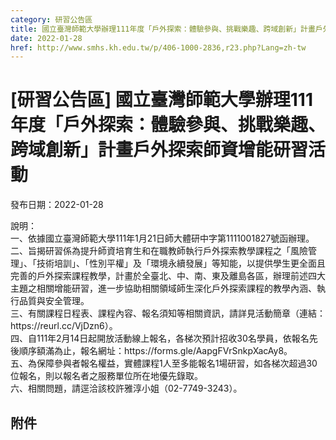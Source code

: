```yaml
---
category: 研習公告區
title: 國立臺灣師範大學辦理111年度「戶外探索：體驗參與、挑戰樂趣、跨域創新」計畫戶外探索師資增能研習活動
date: 2022-01-28
href: http://www.smhs.kh.edu.tw/p/406-1000-2836,r23.php?Lang=zh-tw
---
```


# [研習公告區] 國立臺灣師範大學辦理111年度「戶外探索：體驗參與、挑戰樂趣、跨域創新」計畫戶外探索師資增能研習活動
發布日期：2022-01-28

<div><div></div><div>說明：<br> 一、依據國立臺灣師範大學111年1月21日師大體研中字第1111001827號函辦理。<br> 二、旨揭研習係為提升師資培育生和在職教師執行戶外探索教學課程之「風險管理」、「技術培訓」、「性別平權」及「環境永續發展」等知能，以提供學生更全面且完善的戶外探索課程教學，計畫於全臺北、中、南、東及離島各區，辦理前述四大主題之相關增能研習，進一步協助相關領域師生深化戶外探索課程的教學內涵、執行品質與安全管理。<br> 三、有關課程日程表、課程內容、報名須知等相關資訊，請詳見活動簡章（連結：https://reurl.cc/VjDzn6）。<br> 四、自111年2月14日起開放活動線上報名，各梯次預計招收30名學員，依報名先後順序額滿為止，報名網址：https://forms.gle/AapgFVrSnkpXacAy8。<br> 五、為保障參與者報名權益，實體課程1人至多能報名1場研習，如各梯次超過30位報名，則以報名者之服務單位所在地優先錄取。<br> 六、相關問題，請逕洽該校許雅淳小姐（02-7749-3243）。</div></div>

## 附件


